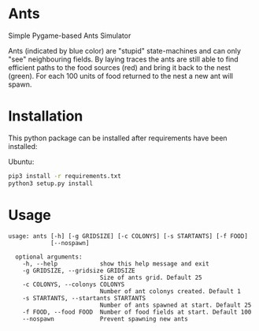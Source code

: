 # Ants

Simple Pygame-based Ants Simulator

Ants (indicated by blue color) are "stupid" state-machines and can only "see"
neighbouring fields. By laying traces the ants are still able to find efficient
paths to the food sources (red) and bring it back to the nest (green). For each
100 units of food returned to the nest a new ant will spawn.

# Installation

This python package can be installed after requirements have been installed:

Ubuntu:
```bash
pip3 install -r requirements.txt
python3 setup.py install
```

# Usage

```
usage: ants [-h] [-g GRIDSIZE] [-c COLONYS] [-s STARTANTS] [-f FOOD]
            [--nospawn]

  optional arguments:
    -h, --help            show this help message and exit
    -g GRIDSIZE, --gridsize GRIDSIZE
                          Size of ants grid. Default 25
    -c COLONYS, --colonys COLONYS
                          Number of ant colonys created. Default 1
    -s STARTANTS, --startants STARTANTS
                          Number of ants spawned at start. Default 25
    -f FOOD, --food FOOD  Number of food fields at start. Default 100
    --nospawn             Prevent spawning new ants
```

